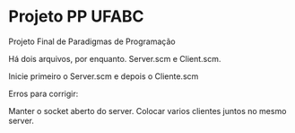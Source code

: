 # Projeto PP UFABC
Projeto Final de Paradigmas de Programação

Há dois arquivos, por enquanto. Server.scm e Client.scm.

Inicie primeiro o Server.scm e depois o Cliente.scm

Erros para corrigir:

Manter o socket aberto do server.
Colocar varios clientes juntos no mesmo server.
